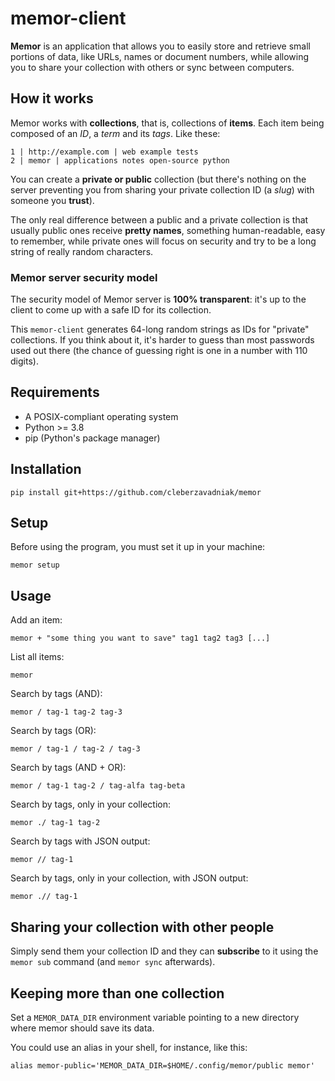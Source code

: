 # memor-client

**Memor** is an application that allows you to easily
store and retrieve small portions of data, like
URLs, names or document numbers, while allowing you
to share your collection with others or sync between
computers.


## How it works

Memor works with **collections**, that is, collections
of **items**. Each item being composed of an *ID*,
a *term* and its *tags*. Like these:

    1 | http://example.com | web example tests
    2 | memor | applications notes open-source python

You can create a **private or public** collection
(but there's nothing on the server preventing you from
sharing your private collection ID (a *slug*) with
someone you **trust**).

The only real difference between a public and a private
collection is that usually public ones receive
**pretty names**, something human-readable, easy to
remember, while private ones will focus on security
and try to be a long string of really random characters.


### Memor server security model

The security model of Memor server is
**100% transparent**: it's up to the client to come up
with a safe ID for its collection.

This `memor-client` generates 64-long random strings as
IDs for "private" collections. If you think about it,
it's harder to guess than most passwords used out there
(the chance of guessing right is one in a number with
110 digits).


## Requirements

* A POSIX-compliant operating system
* Python >= 3.8
* pip (Python's package manager)


## Installation

    pip install git+https://github.com/cleberzavadniak/memor


## Setup

Before using the program, you must set it up in your machine:

    memor setup


## Usage

Add an item:

    memor + "some thing you want to save" tag1 tag2 tag3 [...]

List all items:

    memor

Search by tags (AND):

    memor / tag-1 tag-2 tag-3

Search by tags (OR):

    memor / tag-1 / tag-2 / tag-3

Search by tags (AND + OR):

    memor / tag-1 tag-2 / tag-alfa tag-beta

Search by tags, only in your collection:

    memor ./ tag-1 tag-2

Search by tags with JSON output:

    memor // tag-1

Search by tags, only in your collection, with JSON output:

    memor .// tag-1


## Sharing your collection with other people

Simply send them your collection ID and they can
**subscribe** to it using the `memor sub` command
(and `memor sync` afterwards).


## Keeping more than one collection

Set a `MEMOR_DATA_DIR` environment variable pointing
to a new directory where memor should save its data.

You could use an alias in your shell, for instance,
like this:

    alias memor-public='MEMOR_DATA_DIR=$HOME/.config/memor/public memor'
